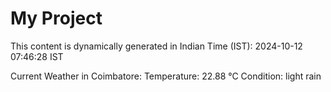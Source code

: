 # My Project

This content is dynamically generated in Indian Time (IST): 2024-10-12 07:46:28 IST


Current Weather in Coimbatore:
Temperature: 22.88 °C
Condition: light rain
